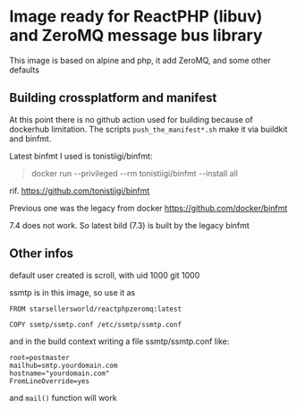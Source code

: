 # Image ready for ReactPHP (libuv) and ZeroMQ message bus library

This image is based on alpine and php, it add ZeroMQ, and some other defaults


## Building crossplatform and manifest

At this point there is no github action used for building because of dockerhub
limitation. The scripts `push_the_manifest*.sh` make it via buildkit and binfmt.

Latest binfmt I used is tonistiigi/binfmt:

> docker run --privileged --rm tonistiigi/binfmt --install all

rif. https://github.com/tonistiigi/binfmt

Previous one was the legacy from docker https://github.com/docker/binfmt

7.4 does not work. So latest bild (7.3) is built by the legacy binfmt


## Other infos

default user created is scroll, with uid 1000 git 1000

ssmtp is in this image, so use it as

```
FROM starsellersworld/reactphpzeromq:latest

COPY ssmtp/ssmtp.conf /etc/ssmtp/ssmtp.conf
```

and in the build context writing a file ssmtp/ssmtp.conf like:

```
root=postmaster
mailhub=smtp.yourdomain.com
hostname="yourdomain.com"
FromLineOverride=yes
```

and `mail()` function will work
